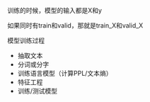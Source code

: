 训练的时候，模型的输入都是X和y

如果同时有train和valid，那就是train_X和valid_X




模型训练过程
- 抽取文本
- 分词或分字
- 训练语言模型（计算PPL/文本熵）
- 特征工程
- 训练/测试模型